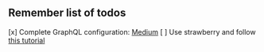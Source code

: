 ## Remember list of todos
[x] Complete GraphQL configuration: [Medium](https://medium.com/@ryk.kiel/graphql-and-fastapi-the-ultimate-combination-for-building-apis-with-python-f4391bf5505c)
[ ] Use strawberry and follow [this tutorial](https://fastapi.tiangolo.com/how-to/graphql/#graphql-with-strawberry)